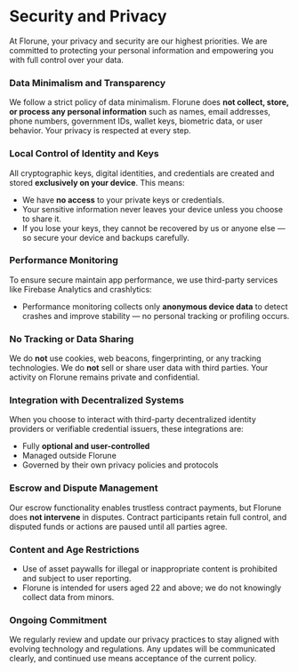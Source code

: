 # Security and Privacy

At Florune, your privacy and security are our highest priorities. We are committed to protecting your personal information and empowering you with full control over your data.

### Data Minimalism and Transparency

We follow a strict policy of data minimalism. Florune does **not collect, store, or process any personal information** such as names, email addresses, phone numbers, government IDs, wallet keys, biometric data, or user behavior. Your privacy is respected at every step.

### Local Control of Identity and Keys

All cryptographic keys, digital identities, and credentials are created and stored **exclusively on your device**. This means:

* We have **no access** to your private keys or credentials.
* Your sensitive information never leaves your device unless you choose to share it.
* If you lose your keys, they cannot be recovered by us or anyone else — so secure your device and backups carefully.

### Performance Monitoring

To ensure secure maintain app performance, we use third-party services like Firebase Analytics and crashlytics:

* Performance monitoring collects only **anonymous device data** to detect crashes and improve stability — no personal tracking or profiling occurs.

### No Tracking or Data Sharing

We do **not** use cookies, web beacons, fingerprinting, or any tracking technologies. We do **not** sell or share user data with third parties. Your activity on Florune remains private and confidential.

### Integration with Decentralized Systems

When you choose to interact with third-party decentralized identity providers or verifiable credential issuers, these integrations are:

* Fully **optional and user-controlled**
* Managed outside Florune
* Governed by their own privacy policies and protocols

### Escrow and Dispute Management

Our escrow functionality enables trustless contract payments, but Florune does **not intervene** in disputes. Contract participants retain full control, and disputed funds or actions are paused until all parties agree.

### Content and Age Restrictions

* Use of asset paywalls for illegal or inappropriate content is prohibited and subject to user reporting.
* Florune is intended for users aged 22 and above; we do not knowingly collect data from minors.

### Ongoing Commitment

We regularly review and update our privacy practices to stay aligned with evolving technology and regulations. Any updates will be communicated clearly, and continued use means acceptance of the current policy.

